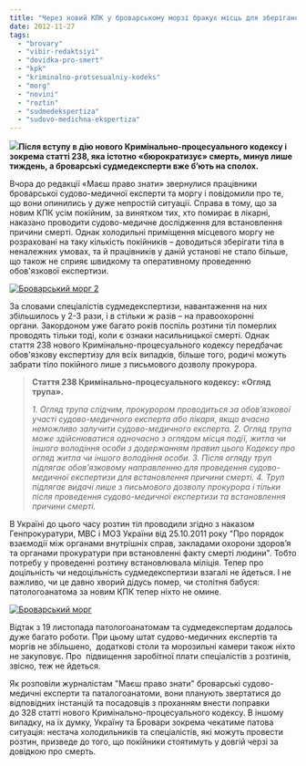```yaml
---
title: "Через новий КПК у броварському морзі бракує місць для зберігання тіл покійних"
date: 2012-11-27
tags: 
  - "brovary"
  - "vibir-redaktsiyi"
  - "dovidka-pro-smert"
  - "kpk"
  - "kriminalno-protsesualniy-kodeks"
  - "morg"
  - "novini"
  - "roztin"
  - "sudmedekspertiza"
  - "sudovo-medichna-ekspertiza"
---
```


[![](https://mpz.brovary.org/wp-content/uploads/2012/11/DSC_0590.jpg)](https://mpz.brovary.org/wp-content/uploads/2012/11/DSC_0590.jpg)**Після вступу в дію нового Кримінально-процесуального кодексу і зокрема статті 238, яка істотно «бюрократизує» смерть, минув лише тиждень, а броварські судмедексперти вже б’ють на сполох.**

Вчора до редакції «Маєш право знати» звернулися працівники броварської судово-медичної експерти та моргу і повідомили про те, що вони опинились у дуже непростій ситуації. Справа в тому, що за новим КПК усім покійним, за винятком тих, хто помирає в лікарні, наказано проводити судово-медичне дослідження для встановлення причини смерті. Однак холодильні приміщення місцевого моргу не розраховані на таку кількість покійників – доводиться зберігати тіла в неналежних умовах, та й працівників у даній установі не стало більше, що також не сприяє швидкому та оперативному проведенню обов'язкової експертизи.

[![](https://mpz.brovary.org/wp-content/uploads/2012/11/DSC_0588.jpg "Броварський морг 2")](https://mpz.brovary.org/wp-content/uploads/2012/11/DSC_0588.jpg)

За словами спеціалістів судмедекспертизи, навантаження на них збільшилось у 2-3 рази, і в стільки ж разів – на правоохоронні органи. Закордоном уже багато років поспіль розтини тіл померлих проводять тільки тоді, коли є ознаки насильницької смерті. Однак стаття 238 нового Кримінально-процесуального кодексу передбачає обов'язкову експертизу для всіх випадків, більше того, родичі можуть забрати тіло покійного лише з письмового дозволу прокурора.

> **Стаття 238 Кримінально-процесуального кодексу: «Огляд трупа».**
> 
> _1\. Огляд трупа слідчим, прокурором проводиться за обов’язкової участі судово-медичного експерта або лікаря, якщо вчасно неможливо залучити судово-медичного експерта._ _2\. Огляд трупа може здійснюватися одночасно з оглядом місця події, житла чи іншого володіння особи з додержанням правил цього Кодексу про огляд житла чи іншого володіння особи._ _3\. Після огляду труп підлягає обов’язковому направленню для проведення судово-медичної експертизи для встановлення причини смерті._ _4\. Труп підлягає видачі лише з письмового дозволу прокурора і тільки після проведення судово-медичної експертизи та встановлення причини смерті._

В Україні до цього часу розтин тіл проводили згідно з наказом Генпрокуратури, МВС і МОЗ України від 25.10.2011 року "Про порядок взаємодії між органами внутрішніх справ, закладами охорони здоров’я та органами прокуратури при встановленні факту смерті людини". Тобто потребу у проведенні розтину встановлювала міліція. Тепер про доцільність чи недоцільність судмедекспертизи взагалі не йдеться. І не важливо, чи це давно хворий дідусь помер, чи столітня бабуся: патологоанатома за новим КПК тепер ніхто не омине.

[![](https://mpz.brovary.org/wp-content/uploads/2012/11/DSC_0590.jpg "Броварський морг")](https://mpz.brovary.org/wp-content/uploads/2012/11/DSC_0590.jpg)

Відтак з 19 листопада патологоанатомам та судмедекспертам додалось дуже багато роботи. При цьому штат судово-медичних експертів та моргів не збільшено,  додаткові столи та морозильні камери також ніхто не закуповує. Про  підвищення заробітної плати спеціалістів з розтинів, звісно, теж не йдеться.

Як розповіли журналістам "Маєш право знати" броварські судово-медичні експерти та паталогоанатоми, вони планують звертатися до відповідних інстанцій та посадовців з проханням внести поправки до 328 статті нового Кримінально-процесуального кодексу. В іншому випадку, на їх думку, Україну та Бровари зокрема чекатиме патова ситуація: нестача холодильників та спеціалістів, які можуть провести розтин, призведе до того, що покійники стоятимуть у довгій черзі за довідкою про смерть.
